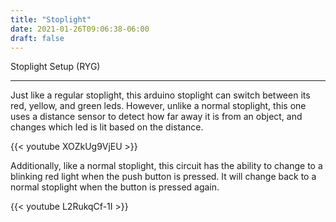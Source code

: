 ```yaml
---
title: "Stoplight"
date: 2021-01-26T09:06:38-06:00
draft: false
---
```


Stoplight Setup (RYG)

---

Just like a regular stoplight, this arduino stoplight can switch between its red, yellow, and green leds.
However, unlike a normal stoplight, this one uses a distance sensor to detect how far away it is from an
object, and changes which led is lit based on the distance.

{{< youtube XOZkUg9VjEU >}}

Additionally, like a normal stoplight, this circuit has the ability to change to a blinking red light when
the push button is pressed. It will change back to a normal stoplight when the button is pressed again.

{{< youtube L2RukqCf-1I >}}